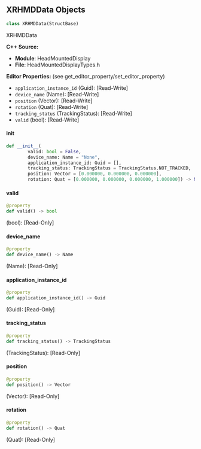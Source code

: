 ## XRHMDData Objects

```python
class XRHMDData(StructBase)
```

XRHMDData

**C++ Source:**

- **Module**: HeadMountedDisplay
- **File**: HeadMountedDisplayTypes.h

**Editor Properties:** (see get_editor_property/set_editor_property)

- ``application_instance_id`` (Guid):  [Read-Write]
- ``device_name`` (Name):  [Read-Write]
- ``position`` (Vector):  [Read-Write]
- ``rotation`` (Quat):  [Read-Write]
- ``tracking_status`` (TrackingStatus):  [Read-Write]
- ``valid`` (bool):  [Read-Write]

<a id="unreal.XRHMDData.__init__"></a>

#### __init__

```python
def __init__(
        valid: bool = False,
        device_name: Name = "None",
        application_instance_id: Guid = [],
        tracking_status: TrackingStatus = TrackingStatus.NOT_TRACKED,
        position: Vector = [0.000000, 0.000000, 0.000000],
        rotation: Quat = [0.000000, 0.000000, 0.000000, 1.000000]) -> None
```

<a id="unreal.XRHMDData.valid"></a>

#### valid

```python
@property
def valid() -> bool
```

(bool):  [Read-Only]

<a id="unreal.XRHMDData.device_name"></a>

#### device_name

```python
@property
def device_name() -> Name
```

(Name):  [Read-Only]

<a id="unreal.XRHMDData.application_instance_id"></a>

#### application_instance_id

```python
@property
def application_instance_id() -> Guid
```

(Guid):  [Read-Only]

<a id="unreal.XRHMDData.tracking_status"></a>

#### tracking_status

```python
@property
def tracking_status() -> TrackingStatus
```

(TrackingStatus):  [Read-Only]

<a id="unreal.XRHMDData.position"></a>

#### position

```python
@property
def position() -> Vector
```

(Vector):  [Read-Only]

<a id="unreal.XRHMDData.rotation"></a>

#### rotation

```python
@property
def rotation() -> Quat
```

(Quat):  [Read-Only]

<a id="unreal.XRMotionControllerData"></a>